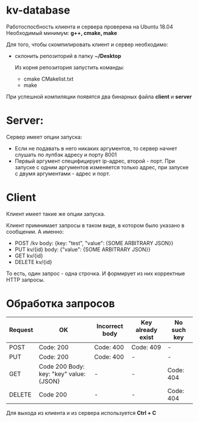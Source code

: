 # kv-database

Работоспосбность клиента и сервера проверена на Ubuntu 18.04
Необходимый минимум: **g++, cmake, make**

Для того, чтобы скомпилировать клиент и сервер необходимо:

- склонить репозиторий в папку ~**/Desktop**
  
  Из корня репозитория запустить команды:
  - cmake CMakelist.txt
  - make
  
При успешной компиляции появятся два бинарных файла **client** и **server**

# Server:

Сервер имеет опции запуска:
  - Если не подавать в него никаких аргументов, то сервер начнет слушать по лупбэк адресу и порту 8001
  - Первый аргумент специфицирует ip-адрес, второй - порт. При запуске с одним аргументов изменяется только адрес,
  при запуске с двумя аргументами - адрес и порт.
  
# Client

Клиент имеет такие же опции запуска.

Клиент примнимает запросы в таком виде, в котором было указано в сообщении. А именно:
- POST /kv body: {key: "test", "value": {SOME ARBITRARY JSON}}
- PUT kv/{id} body: {"value": {SOME ARBITRARY JSON}}
- GET kv/{id}
- DELETE kv/{id}

То есть, один запрос - одна строчка.
И формирует из них корректные HTTP запросы.

# Обработка запросов

Request | OK | Incorrect body | Key already exist | No such key
--- | --- | --- | --- |--- 
POST | Code: 200 | Code: 400 | Code: 409 | - 
PUT | Code: 200 | Code: 400 | - | - | Code:404 
GET | Code 200 Body: key: "key" value: {JSON}| - | - | Code: 404 
DELETE | Code 200 | - | - | Code: 404 

Для выхода из клиента и из сервера используется **Ctrl + C**
